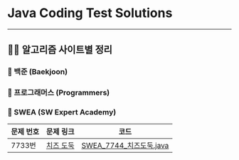 # Java Coding Test Solutions 
---
## 👨‍💻 알고리즘 사이트별 정리
### 📌 백준 (Baekjoon)

### 📌 프로그래머스 (Programmers)

### 📌 SWEA (SW Expert Academy)
| 문제 번호 | 문제 링크 | 코드 |
|----------|----------|------|
| 7733번 | [치즈 도둑](https://swexpertacademy.com/main/code/problem/problemDetail.do?contestProbId=AWrDOdQqRCUDFARG) | [SWEA_7744_치즈도둑.java](/Users/hyun/Algorithm/JAVA_Algorithm/src/SWEA/SWEA_7744_치즈도둑.java) |
